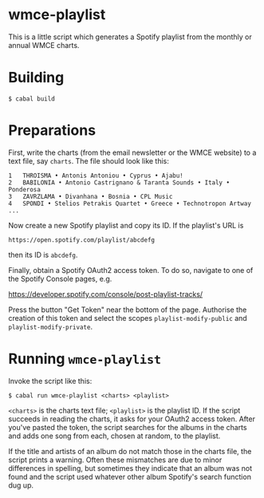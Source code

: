 # wmce-playlist

This is a little script which generates a Spotify playlist from the monthly or
annual WMCE charts.

# Building

```text
$ cabal build
```

# Preparations

First, write the charts (from the email newsletter or the WMCE website) to a
text file, say `charts`. The file should look like this:

```text
1	THROISMA • Antonis Antoniou • Cyprus • Ajabu!
2	BABILONIA • Antonio Castrignano & Taranta Sounds • Italy • Ponderosa
3	ZAVRZLAMA • Divanhana • Bosnia • CPL Music
4	SPONDI • Stelios Petrakis Quartet • Greece • Technotropon Artway
...
```

Now create a new Spotify playlist and copy its ID. If the playlist's URL is

```text
https://open.spotify.com/playlist/abcdefg
```

then its ID is `abcdefg`.

Finally, obtain a Spotify OAuth2 access token. To do so, navigate to one of
the Spotify Console pages, e.g.

https://developer.spotify.com/console/post-playlist-tracks/

Press the button "Get Token" near the bottom of the page. Authorise the
creation of this token and select the scopes `playlist-modify-public` and
`playlist-modify-private`.

# Running `wmce-playlist`

Invoke the script like this:

```text
$ cabal run wmce-playlist <charts> <playlist>
```

`<charts>` is the charts text file; `<playlist>` is the playlist ID. If the
script succeeds in reading the charts, it asks for your OAuth2 access token.
After you've pasted the token, the script searches for the albums in the charts
and adds one song from each, chosen at random, to the playlist.

If the title and artists of an album do not match those in the charts file, the
script prints a warning. Often these mismatches are due to minor differences
in spelling, but sometimes they indicate that an album was not found and the
script used whatever other album Spotify's search function dug up.
